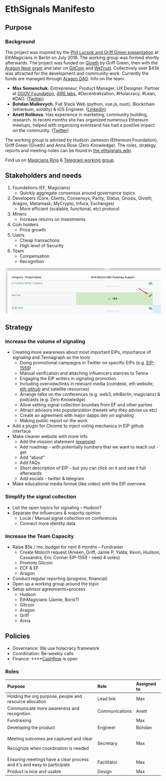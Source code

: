 # EthSignals Manifesto

## Purpose

### Background

The project was inspired by the [Phil Lucsok and Griff Green presentation](https://drive.google.com/file/d/1bQiSw8UveVT_R2f3Yhla61ad6FRefptf/view) at EthMagicians in Berlin on July 2018. The working group was formed shortly afterwards. The project was funded on [Giveth](https://beta.giveth.io/campaigns/5b51bdbdf8ba4732631989f5) by Griff Green, then with the [Aragon Nest grant](https://github.com/aragon/nest/pull/66) and later on [GitCoin](https://gitcoin.co/grants/85/tennagraph-minimum-bias-ethereum-signal-aggregat-2) and [WeTrust](https://cryptounlocked.wetrust.io/tennagraph). Collectively over $43k was attracted for the development and community work. Currently the funds are managed through [Aragon DAO](https://mainnet.aragon.org/#/tenna.aragonid.eth/0x77886861218199f5d98c86f4e707a071cbb82ea5). Info on the team:

* **Max Semenchuk.** Entrepreneur, Product Manager, UX Designer. Partner at [DGOV Foundation](https://dgov.foundation/), [4IRE labs](https://4irelabs.com/),  \#Decentralization, \#Holacracy, \#Lean, \#DAO. \([Twitter](https://twitter.com/maxsemenchuk)\)
* **Bohdan Malkevych.** Full Stack Web \(python, vue.js, nuxt\), Blockchain \(ethereum, solidity\) & iOS Engineer. \([Linkedin](https://www.linkedin.com/in/bohdan-malkevych-19357bb1/)\)
* **Anett Rolikova.** Has experience in marketing, community building, research. In recent months she has organized numerous Ethereum meetups, helped with organising eventsand has had a positive impact on the community.  \([Twitter](https://twitter.com/AnettRolikova)\)

The working group is advised by Hudson Jameson \(Ethereum Foundation\), Griff Green \(Giveth\) and Anna Rose \(Zero Knowledge\). The roles, strategy, reports and meeting notes can be found in [the ethsignals wiki](https://ethsignals.gitbook.io/wiki/).

Find us on [Magicians Ring](https://ethereum-magicians.org/c/working-groups/signaling-ring) & [Telegram working group](https://t.me/tennagraph)

## Stakeholders and needs

1. Foundations \(EF, Magicians\)
   * Quickly aggregate consensus around governance topics
2. Developers \(Core, Clients, Consensys, Parity, Status, Gnosis, Giveth, Aragon, Metamask, MyCrypto, Infura, Exchanges\)
   * More efficient \(scalable, functional, etc\) protocol
3. Miners
   * Increase returns on investments
4. Coin holders
   * Price growth
5. Users
   * Cheap transactions
   * High level of Security
6. Team
   * Compensation
   * Recognition

![Journey + Open Challenges](.gitbook/assets/image%20%2811%29.png)

## Strategy

### Increase the volume of signaling

* Creating more awareness about most important EIPs, importance of signaling and Tennagraph as the tools
  * Doing promotional campaigns in Twitter on specific EIPs \(e.g. [EIP-1559](https://ethereum-magicians.org/t/eip-1559-fee-market-change-for-eth-1-0-chain/2783/8)\)
  * Manual verification and attaching influencers stances to Tenna
  * Engaging the EIP writers in signaling promotion
  * Including overview/links in relevant media \(coindesk, eth website, [eth github](https://github.com/ethereum/wiki/wiki/Governance-compendium) and satellite resources\)
  * Arrange talks on the conferences \(e.g. web3, ethBerlin, magicians\) & podcasts \(e.g. Zero Knowledge\)
  * Allow setting signal collection bounties from EF and other parties
  * Attract advisors into popularization \(tweets why they advise us etc\)
  * Create an agreement with major dapps dev on signaling
  * Making public report on the work
* Add a plugin for Chrome to inject voting mechanics in EIP github interface
* Make cleaner website with more info 
  * Add the mission statement \([example](https://coin.dance/)\)
  * Add roadmap - with potentially numbers that we want to reach out - get
  * Add “about” 
  * Add FAQs
  * Short description of EIP - but you can click on it and see it full afterwards 
  * Add socials - twitter & telegram
* Make educational media format \(like video\) with the EIP overview

### Simplify the signal collection

* List the open topics for signaling – Hudson?
* Separate the influencers & majority opinion
  * Local / Manual signal collection on conferences
  * Connect more identity data

### Increase the Team Capacity

* Raise $5k / mo. budget for next 6 months – Fundraiser
  * Create Moloch request \(Ameen, Griff, Jamie P, Yalda, Kevin, Hudson, Cassandra, Eric Conner EIP-1559 - need 4 votes\)
  * Promote Gitcoin
  * ECF & EF
  * Aragon
* Conduct regular reporting \(progress, financial\)
* Open up a working group around the topic
* Setup advisor agreements+process
  * Hudson
  * EthMagicians \(Jamie, Boris?\)
  * Gitcoin
  * Aragon
  * Griff
  * Anna

## Policies

* Governance: We use holacracy framework
* Coordination: Be-weekly calls
* Finance: ****[Cashflow](https://docs.google.com/spreadsheets/d/1rivtjkYQXm2M0ZxqW-ISe3pkRyKpl8frFsAEertS8S0/edit?usp=sharing) is open

### Roles

<table>
  <thead>
    <tr>
      <th style="text-align:left">Purpose</th>
      <th style="text-align:left">Role</th>
      <th style="text-align:left">Assigned to</th>
    </tr>
  </thead>
  <tbody>
    <tr>
      <td style="text-align:left">Holding the org purpose, people and resource allocation</td>
      <td style="text-align:left">Lead link</td>
      <td style="text-align:left">Max</td>
    </tr>
    <tr>
      <td style="text-align:left">Communicate more awareness and recognition</td>
      <td style="text-align:left">Communications</td>
      <td style="text-align:left">Anett</td>
    </tr>
    <tr>
      <td style="text-align:left">Fundraising</td>
      <td style="text-align:left"></td>
      <td style="text-align:left">Max</td>
    </tr>
    <tr>
      <td style="text-align:left">Developing the product</td>
      <td style="text-align:left">Engineer</td>
      <td style="text-align:left">Bohdan</td>
    </tr>
    <tr>
      <td style="text-align:left">
        <p>Meeting outcomes are captured and clear</p>
        <p>Recognize when coordination is needed</p>
      </td>
      <td style="text-align:left">Secretary</td>
      <td style="text-align:left">Max</td>
    </tr>
    <tr>
      <td style="text-align:left">Ensuring meetings have a clear process and it&apos;s and easy to participate</td>
      <td
      style="text-align:left">Facilitator</td>
        <td style="text-align:left">Max</td>
    </tr>
    <tr>
      <td style="text-align:left">Product is nice and usable</td>
      <td style="text-align:left">Design</td>
      <td style="text-align:left">Max</td>
    </tr>
  </tbody>
</table>
